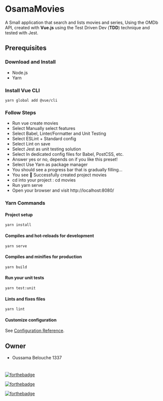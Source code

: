 # OsamaMovies

A Small application that search and lists movies and series, Using the OMDb API, created with **Vue.js** using the Test Driven Dev (**TDD**) technique and tested with Jest.

## Prerequisites

### Download and Install

- Node.js
- Yarn

### Install Vue CLI
```
yarn global add @vue/cli
```

### Follow Steps

- Run vue create movies
- Select Manually select features
- Select Babel, Linter/Formatter and Unit Testing
- Select ESLint + Standard config
- Select Lint on save
- Select Jest as unit testing solution
- Select In dedicated config files for Babel, PostCSS, etc.
- Answer yes or no, depends on if you like this preset!
- Select Use Yarn as package manager
- You should see a progress bar that is gradually filling…
- You see 🎉 Successfully created project movies
- cd into your project : cd movies
- Run yarn serve
- Open your browser and visit http://localhost:8080/

### Yarn Commands

#### Project setup
```
yarn install
```

#### Compiles and hot-reloads for development
```
yarn serve
```

#### Compiles and minifies for production
```
yarn build
```

#### Run your unit tests
```
yarn test:unit
```

#### Lints and fixes files
```
yarn lint
```

#### Customize configuration
See [Configuration Reference](https://cli.vuejs.org/config/).

## Owner

- Oussama Belouche 1337

#
[![forthebadge](https://forthebadge.com/images/badges/made-with-javascript.svg)](https://forthebadge.com)

[![forthebadge](https://forthebadge.com/images/badges/as-seen-on-tv.svg)](https://forthebadge.com)

[![forthebadge](https://forthebadge.com/images/badges/built-with-love.svg)](https://forthebadge.com)
